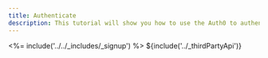 ```yaml
---
title: Authenticate
description: This tutorial will show you how to use the Auth0 to authenticate and authorize your Firebase services.
---
```

<%= include('../../_includes/_signup') %>
${include('../_thirdPartyApi')}
